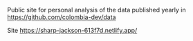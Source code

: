 
Public site for personal analysis of the data published yearly in https://github.com/colombia-dev/data

Site
https://sharp-jackson-613f7d.netlify.app/

